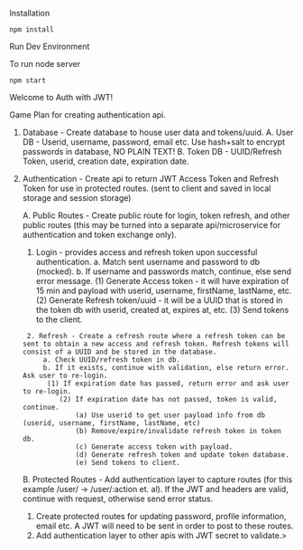 Installation

`npm install`

Run Dev Environment

To run node server

`npm start`

Welcome to Auth with JWT!

Game Plan for creating authentication api.

 1. Database - Create database to house user data and tokens/uuid.
     A. User DB - Userid, username, password, email etc. Use hash+salt to
        encrypt passwords in database, NO PLAIN TEXT!
        B. Token DB - UUID/Refresh Token, userid, creation date, expiration date.

2. Authentication - Create api to return JWT Access Token and Refresh Token for use in protected routes. (sent to client and saved in local storage and session storage)
   
   A. Public Routes - Create public route for login, token refresh, and other public routes (this may be turned into a separate api/microservice for authentication and token exchange only).
	  1. Login - provides access and refresh token upon successful authentication.
           a. Match sent username and password to db (mocked).
            b. If username and passwords match, continue, else send error message.
                (1) Generate Access token - it will have expiration of 15 min and payload with userid, username, firstName, lastName, etc.
                (2) Generate Refresh token/uuid - it will be a UUID that is stored in the token db with userid, created at, expires at, etc.
                (3) Send tokens to the client.
                
      	2. Refresh - Create a refresh route where a refresh token can be sent to obtain a new access and refresh token. Refresh tokens will consist of a UUID and be stored in the database.
            a. Check UUID/refresh token in db.
            b. If it exists, continue with validation, else return error. Ask user to re-login.
	         (1) If expiration date has passed, return error and ask user to re-login.
                (2) If expiration date has not passed, token is valid, continue.
                    (a) Use userid to get user payload info from db (userid, username, firstName, lastName, etc)
                    (b) Remove/expire/invalidate refresh token in token db.
                    (c) Generate access token with payload.
                    (d) Generate refresh token and update token database.
                    (e) Send tokens to client.
                    
    B. Protected Routes - Add authentication layer to capture routes (for this example /user/ -> /user/:action et. al). If the JWT and headers are valid, continue with request, otherwise send error status.
	1. Create protected routes for updating password, profile information, email etc. A JWT will need to be sent in order to post to these routes.
    2. Add authentication layer to other apis with JWT secret to validate.>
